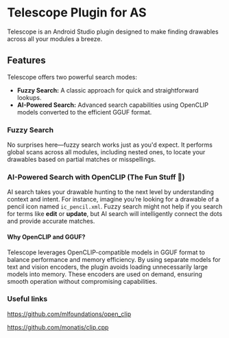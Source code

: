 # Telescope Plugin for AS

Telescope is an Android Studio plugin designed to make finding drawables across all your modules a breeze.

## Features

Telescope offers two powerful search modes:

- **Fuzzy Search:** A classic approach for quick and straightforward lookups.
- **AI-Powered Search:** Advanced search capabilities using OpenCLIP models converted to the efficient GGUF format.

### Fuzzy Search

No surprises here—fuzzy search works just as you'd expect. It performs global scans across all modules, including nested
ones, to locate your drawables based on partial matches or misspellings.

### AI-Powered Search with OpenCLIP (The Fun Stuff 🎉)

AI search takes your drawable hunting to the next level by understanding context and intent. For instance, imagine
you’re looking for a drawable of a pencil icon named `ic_pencil.xml`. Fuzzy search might not help if you search for
terms
like **edit** or **update**, but AI search will intelligently connect the dots and provide accurate matches.

#### Why OpenCLIP and GGUF?

Telescope leverages OpenCLIP-compatible models in GGUF format to balance performance and memory efficiency. By using
separate models for text and vision encoders, the plugin avoids loading unnecessarily large models into memory. These
encoders are used on demand, ensuring smooth operation without compromising capabilities.

### Useful links

https://github.com/mlfoundations/open_clip

https://github.com/monatis/clip.cpp